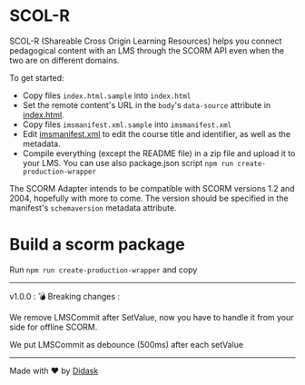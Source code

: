 # SCOL-R

SCOL-R (Shareable Cross Origin Learning Resources) helps you connect pedagogical content with an LMS through the SCORM API even when the two are on different domains.

To get started:
- Copy files `index.html.sample` into `index.html` 
- Set the remote content's URL in the `body`'s `data-source` attribute in [index.html](index.html).
- Copy files `imsmanifest.xml.sample` into `imsmanifest.xml` 
- Edit [imsmanifest.xml](imsmanifest.xml) to edit the course title and identifier, as well as the metadata.
- Compile everything (except the README file) in a zip file and upload it to your LMS. You can use also package.json script `npm run create-production-wrapper` 

The SCORM Adapter intends to be compatible with SCORM versions 1.2 and 2004, hopefully with more to come.
The version should be specified in the manifest's `schemaversion` metadata attribute.

# Build a scorm package
Run `npm run create-production-wrapper` and copy 

----
v1.0.0 :
💣 Breaking changes :

We remove LMSCommit after SetValue, now you have to handle it from your side for offline SCORM.

We put LMSCommit as debounce (500ms) after each setValue

----

Made with ❤️ by [Didask](https://www.didask.com/)
